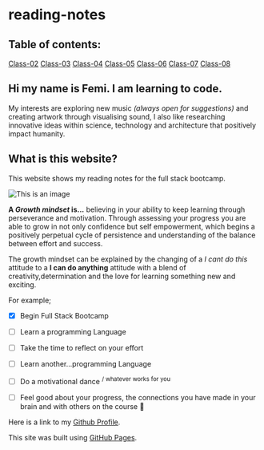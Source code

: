 # reading-notes
## Table of contents:

[Class-02](https://femidacosta.github.io/reading-notes/class-02)
[Class-03](https://femidacosta.github.io/reading-notes/class-03)
[Class-04](https://femidacosta.github.io/reading-notes/class-04)
[Class-05](https://femidacosta.github.io/reading-notes/class-05)
[Class-06](https://femidacosta.github.io/reading-notes/class-06)
[Class-07](https://femidacosta.github.io/reading-notes/class-07)
[Class-08](https://femidacosta.github.io/reading-notes/class-08)


## Hi my name is Femi. I am learning to code.
My interests are exploring new music *(always open for suggestions)* and creating artwork through visualising sound, I also like researching innovative ideas within science, technology and architecture that positively impact humanity. 

## What is this website?

This website shows my reading notes for the full stack bootcamp. 

![This is an image](https://images.pexels.com/photos/886521/pexels-photo-886521.jpeg?auto=compress&cs=tinysrgb&w=1260&h=750&dpr=1)


**A _Growth mindset_ is...** believing in your ability to keep learning through perseverance and motivation. Through assessing your progress you are able to grow in not only confidence but self empowerment, which begins a positively perpetual cycle of persistence and understanding of the balance between effort and success.

The growth mindset can be explained by the changing of a *I cant do this* attitude to a **I can do anything** attitude with a blend of creativity,determination and the love for learning something new and exciting.

For example;
- [x] Begin Full Stack Bootcamp 
- [ ] Learn a programming Language
- [ ] Take the time to reflect on your effort
- [ ] Learn another...programming Language
- [ ] Do a motivational dance <sup> / whatever works for you </sup>
- [ ] Feel good about your progress, the connections you have made in your brain and with others on the course :tada:


Here is a link to my [Github Profile](https://github.com/femidacosta).

This site was built using [GitHub Pages](https://pages.github.com/).


